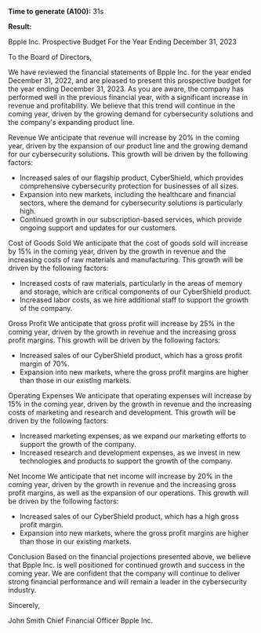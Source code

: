 **Time to generate (A100):** 31s

**Result:**

Bpple Inc.
Prospective Budget 
For the Year Ending December 31, 2023 

To the Board of Directors, 

We have reviewed the financial statements of Bpple Inc. for the year ended December 31, 2022, and are pleased to present this prospective budget for the year ending December 31, 2023. As you are aware, the company has performed well in the previous financial year, with a significant increase in revenue and profitability. We believe that this trend will continue in the coming year, driven by the growing demand for cybersecurity solutions and the company's expanding product line. 

Revenue 
We anticipate that revenue will increase by 20% in the coming year, driven by the expansion of our product line and the growing demand for our cybersecurity solutions. This growth will be driven by the following factors: 
* Increased sales of our flagship product, CyberShield, which provides comprehensive cybersecurity protection for businesses of all sizes. 
* Expansion into new markets, including the healthcare and financial sectors, where the demand for cybersecurity solutions is particularly high. 
* Continued growth in our subscription-based services, which provide ongoing support and updates for our customers. 

Cost of Goods Sold 
We anticipate that the cost of goods sold will increase by 15% in the coming year, driven by the growth in revenue and the increasing costs of raw materials and manufacturing. This growth will be driven by the following factors: 
* Increased costs of raw materials, particularly in the areas of memory and storage, which are critical components of our CyberShield product. 
* Increased labor costs, as we hire additional staff to support the growth of the company. 

Gross Profit 
We anticipate that gross profit will increase by 25% in the coming year, driven by the growth in revenue and the increasing gross profit margins. This growth will be driven by the following factors: 
* Increased sales of our CyberShield product, which has a gross profit margin of 70%. 
* Expansion into new markets, where the gross profit margins are higher than those in our existing markets. 

Operating Expenses 
We anticipate that operating expenses will increase by 15% in the coming year, driven by the growth in revenue and the increasing costs of marketing and research and development. This growth will be driven by the following factors: 
* Increased marketing expenses, as we expand our marketing efforts to support the growth of the company. 
* Increased research and development expenses, as we invest in new technologies and products to support the growth of the company. 

Net Income 
We anticipate that net income will increase by 20% in the coming year, driven by the growth in revenue and the increasing gross profit margins, as well as the expansion of our operations. This growth will be driven by the following factors: 
* Increased sales of our CyberShield product, which has a high gross profit margin. 
* Expansion into new markets, where the gross profit margins are higher than those in our existing markets. 

Conclusion 
Based on the financial projections presented above, we believe that Bpple Inc. is well positioned for continued growth and success in the coming year. We are confident that the company will continue to deliver strong financial performance and will remain a leader in the cybersecurity industry. 

Sincerely, 

John Smith 
Chief Financial Officer 
Bpple Inc.